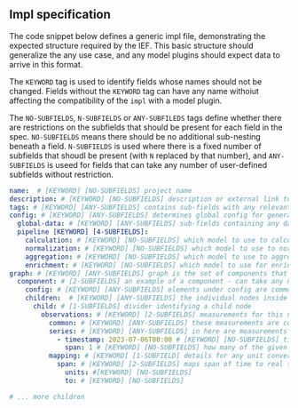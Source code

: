 ## Impl specification

The code snippet below defines a generic impl file, demonstrating the expected structure required by the IEF. This basic structure should generalize the any use case, and any model plugins should expect data to arrive in this format.

The `KEYWORD` tag is used to identify fields whose names should not be changed. Fields without the `KEYWORD` tag can have any name withoiut affecting the compatibility of the `impl` with a model plugin.

The `NO-SUBFIELDS`, `N-SUBFIELDS` or `ANY-SUBFILEDS` tags define whether there are restrictions on the subfields that should be present for each field in the spec. `NO-SUBFIELDS` means there should be no additional sub-nesting beneath a field. `N-SUBFIELDS` is used where there is a fixed number of subfields that shoudl be present (with `N` replaced by that number), and `ANY-SUBFIELDS` is useed for fields that can take any number of user-defined subfields without restriction.

```yaml
name:  # [KEYWORD] [NO-SUBFIELDS] project name
description: # [KEYWORD] [NO-SUBFIELDS] description or external link to project site/docs
tags: # [KEYWORD] [ANY-SUBFIELDS] contains sub-fields with any relevant topic tags
config: # [KEYWORD] [ANY-SUBFIELDS] determines global config for generating energy calcs that apply to all nodes 
  global-data: # [KEYWORD] [ANY-SUBFIELDS] sub-fields containing any data that is common across the entire graph
  pipeline [KEYWORD] [4-SUBFIELDS]:
    calculation: # [KEYWORD] [NO-SUBFIELDS] which model to use to calculate energy/carbon
    normalization: # [KEYWORD] [NO-SUBFIELDS] which model to use to normalize over time
    aggregation: # [KEYWORD] [NO-SUBFIELDS] which model to use to aggregate data
    enrichment: # [KEYWORD] [NO-SUBFIELDS] which model to use for enrichment
graph: # [KEYWORD] [ANY-SUBFIELDS] graph is the set of components that make up the system under examination.
  component: # [2-SUBFIELDS] an example of a component - can take any name
    config: # [KEYWORD] [ANY-SUBFIELDS] elements under config are common to all children for this graph component
    children:  # [KEYWORD] [ANY-SUBFIELDS] the individual nodes inside this component
      child: # [1-SUBFIELDS] divider identifying a child node
        observations: # [KEYWORD] [2-SUBFIELDS] measurements for this node
          common: # [KEYWORD] [ANY-SUBFIELDS] these measurements are common across all timeseries elements for this child
          series: # [KEYWORD] [ANY-SUBFIELDS] in here are measurements at specific times - can be any number of these per child
            - timestamp: 2023-07-06T00:00 # [KEYWORD] [NO-SUBFIELDS] time when measurement occurred
              span: 1 # [KEYWORD] [NO-SUBFIELDS] how many of the given time units does each observation represent?
          mapping: # [KEYWORD] [1-SUBFIELD] details for any unit conversions required
            span: # [KEYWORD] [2-SUBFIELDS] maps span of time to real time units
              units: #[KEYWORD] [NO-SUBFIELDS]
              to: # [KEYWORD] [NO-SUBFIELDS]

# ... more children 
```